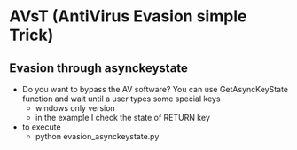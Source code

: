 AVsT (AntiVirus Evasion simple Trick)
=====================================

## Evasion through asynckeystate 

- Do you want to bypass the AV software? You can use GetAsyncKeyState function and wait until a user types some special keys 
  - windows only version
  - in the example I check the state of RETURN key
- to execute
  - python evasion_asynckeystate.py
